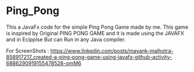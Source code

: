 # Ping_Pong

This a JavaFx code for the simple Ping Pong Game made by me. This game is inspired by Original PING PONG GAME and it is made using the JAVAFX and in Ecipplse But can Run in any Java compiler.

For ScreenShots :
https://www.linkedin.com/posts/mayank-malhotra-858917217_created-a-ping-pong-game-using-javafx-github-activity-6886290919155478528-omM6
